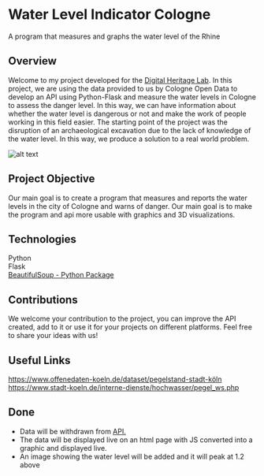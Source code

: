 <h1>Water Level Indicator Cologne</h1>
A program that measures and graphs the water level of the Rhine

<h2>Overview</h2>

Welcome to my project developed for the <a href="https://digitalheritagelab.com">Digital Heritage Lab</a>. In this project, we are using the data provided to us by Cologne Open Data to develop an API using Python-Flask and measure the water levels in Cologne to assess the danger level. In this way, we can have information about whether the water level is dangerous or not and make the work of people working in this field easier. The starting point of the project was the disruption of an archaeological excavation due to the lack of knowledge of the water level. In this way, we produce a solution to a real world problem. 

![alt text](https://digitalheritagelab.com/Picture_To_Share/Ekran_goruntusu_2024-04-09_193111.png)

<h2>Project Objective</h2>

Our main goal is to create a program that measures and reports the water levels in the city of Cologne and warns of danger. Our main goal is to make the program and api more usable with graphics and 3D visualizations.

<h2>Technologies</h2>
Python <br>
Flask <br>
<a href="https://www.crummy.com/software/BeautifulSoup/bs4/doc/">BeautifulSoup - Python Package</a> <br>

<h2>Contributions</h2>

We welcome your contribution to the project, you can improve the API created, add to it or use it for your projects on different platforms. Feel free to share your ideas with us!

<h2>Useful Links</h2>

https://www.offenedaten-koeln.de/dataset/pegelstand-stadt-köln <br>
https://www.stadt-koeln.de/interne-dienste/hochwasser/pegel_ws.php <br>

<h2>Done</h2>

<ul>
  <li>Data will be withdrawn from <a href="https://www.stadt-koeln.de/interne-dienste/hochwasser/pegel_ws.php">API.</a></li>
  <li>The data will be displayed live on an html page with JS converted into a graphic and displayed live.</li>
  <li>An image showing the water level will be added and it will peak at 1.2 above</li>
</ul>
